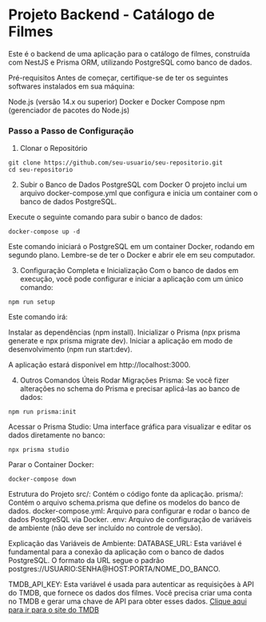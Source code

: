 # Projeto Backend - Catálogo de Filmes

Este é o backend de uma aplicação para o catálogo de filmes, construída com NestJS e Prisma ORM, utilizando PostgreSQL como banco de dados.

Pré-requisitos
Antes de começar, certifique-se de ter os seguintes softwares instalados em sua máquina:

Node.js (versão 14.x ou superior)
Docker e Docker Compose
npm (gerenciador de pacotes do Node.js)

### Passo a Passo de Configuração

1. Clonar o Repositório

```
git clone https://github.com/seu-usuario/seu-repositorio.git
cd seu-repositorio
```

2. Subir o Banco de Dados PostgreSQL com Docker
   O projeto inclui um arquivo docker-compose.yml que configura e inicia um container com o banco de dados PostgreSQL.

Execute o seguinte comando para subir o banco de dados:

```
docker-compose up -d
```

Este comando iniciará o PostgreSQL em um container Docker, rodando em segundo plano. Lembre-se de ter o Docker e abrir ele em seu computador.

3. Configuração Completa e Inicialização
   Com o banco de dados em execução, você pode configurar e iniciar a aplicação com um único comando:

```
npm run setup
```

Este comando irá:

Instalar as dependências (npm install).
Inicializar o Prisma (npx prisma generate e npx prisma migrate dev).
Iniciar a aplicação em modo de desenvolvimento (npm run start:dev).

A aplicação estará disponível em http://localhost:3000.

4. Outros Comandos Úteis
   Rodar Migrações Prisma: Se você fizer alterações no schema do Prisma e precisar aplicá-las ao banco de dados:

```
npm run prisma:init
```

Acessar o Prisma Studio: Uma interface gráfica para visualizar e editar os dados diretamente no banco:

```
npx prisma studio
```

Parar o Container Docker:

```
docker-compose down
```

Estrutura do Projeto
src/: Contém o código fonte da aplicação.
prisma/: Contém o arquivo schema.prisma que define os modelos do banco de dados.
docker-compose.yml: Arquivo para configurar e rodar o banco de dados PostgreSQL via Docker.
.env: Arquivo de configuração de variáveis de ambiente (não deve ser incluído no controle de versão).

Explicação das Variáveis de Ambiente:
DATABASE_URL: Esta variável é fundamental para a conexão da aplicação com o banco de dados PostgreSQL. O formato da URL segue o padrão postgres://USUARIO:SENHA@HOST:PORTA/NOME_DO_BANCO.

TMDB_API_KEY: Esta variável é usada para autenticar as requisições à API do TMDB, que fornece os dados dos filmes. Você precisa criar uma conta no TMDB e gerar uma chave de API para obter esses dados.
[Clique aqui para ir para o site do TMDB](https://www.themoviedb.org/settings/api)
